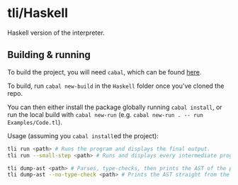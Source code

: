 # tli/Haskell

Haskell version of the interpreter.

## Building & running

To build the project, you will need `cabal`, which can be found [here](https://www.haskell.org/platform/).

To build, run `cabal new-build` in the `Haskell` folder once you've cloned the repo.

You can then either install the package globally running `cabal install`, or run the local build with `cabal new-run` (e.g. `cabal new-run . -- run Examples/Code.tl`).

Usage (assuming you `cabal install`ed the project):

```sh
tli run <path> # Runs the program and displays the final output.
tli run --small-step <path> # Runs and displays every intermediate program state.

tli dump-ast <path> # Parses, type-checks, then prints the AST of the program.
tli dump-ast --no-type-check <path> # Prints the AST straight from the parser.
```
